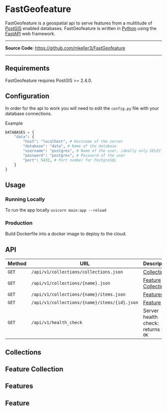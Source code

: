 # FastGeofeature

FastGeofeature is a geospatial api to serve features from a mulititude of [PostGIS](https://github.com/postgis/postgis) enabled databases. FastGeofeature is written in [Python](https://www.python.org/) using the [FastAPI](https://fastapi.tiangolo.com/) web framework. 

---

**Source Code**: <a href="https://github.com/mkeller3/FastGeofeature" target="_blank">https://github.com/mkeller3/FastGeofeature</a>

---

## Requirements

FastGeofeature requires PostGIS >= 2.4.0.

## Configuration

In order for the api to work you will need to edit the `config.py` file with your database connections.

Example
```python
DATABASES = {
    "data": {
        "host": "localhost", # Hostname of the server
        "database": "data", # Name of the database
        "username": "postgres", # Name of the user, ideally only SELECT rights
        "password": "postgres", # Password of the user
        "port": 5432, # Port number for PostgreSQL
    }
}
```

## Usage

### Running Locally

To run the app locally `uvicorn main:app --reload`

### Production
Build Dockerfile into a docker image to deploy to the cloud.

## API

| Method | URL                                                                              | Description                                             |
| ------ | -------------------------------------------------------------------------------- | ------------------------------------------------------- |
| `GET`  | `/api/v1/collections/collections.json`                                           | [Collections](#collections)               |
| `GET`  | `/api/v1/collections/{name}.json`                                                | [Feature Collection](#feature-collection)         |
| `GET`  | `/api/v1/collections/{name}/items.json`                                          | [Features](#features)    |
| `GET`  | `/api/v1/collections/{name}/items/{id}.json`                                     | [Feature](#feature) |
| `GET`  | `/api/v1/health_check`                                                           | Server health check: returns `200 OK`            |



## Collections

## Feature Collection

## Features

## Feature
